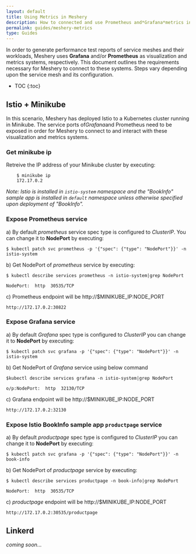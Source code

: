 ```yaml
---
layout: default
title: Using Metrics in Meshery
description: How to connected and use Prometheus and*Grafana*metrics in Meshery
permalink: guides/meshery-metrics
type: Guides
---
```


In order to generate performance test reports of service meshes and their workloads, Meshery uses **Grafana** and/or **Prometheus** as visualization and metrics systems, respectively. This document outlines the requirements necessary for Meshery to connect to these systems. Steps vary depending upon the service mesh and its configuration.

* TOC
{:toc}


## Istio + Minikube

In this scenario, Meshery has deployed Istio to a Kubernetes cluster running in Minikube. The service ports of*Grafana*and Prometheus need to be exposed in order for Meshery to connect to and interact with these visualization and metrics systems.

### Get minikube ip

Retreive the IP address of your Minikube cluster by executing:
    
```        
    $ minikube ip
    172.17.0.2
```

<i>Note: Istio is installed in `istio-system` namespace and the "BookInfo" sample app is installed in `default` namespace unless otherwise specified upon deployment of "BookInfo".
</i>

### Expose Prometheus service

a) By default  *prometheus* service spec type is configured to *ClusterIP*. You can change it to **NodePort** by executing:

```
$ kubectl patch svc prometheus -p '{"spec": {"type": "NodePort"}}' -n istio-system
```

b) Get NodePort of *prometheus* service by executing:

```
$ kubectl describe services prometheus -n istio-system|grep NodePort

NodePort:  http  30535/TCP
```

c) Prometheus endpoint will be http://$MINIKUBE_IP:NODE_PORT

```
http://172.17.0.2:30822
```

### Expose Grafana service

a) By default  *Grafana*  spec type is configured to *ClusterIP*  you can change it to **NodePort** by executing:

```
$ kubectl patch svc grafana -p '{"spec": {"type": "NodePort"}}' -n istio-system
```

b) Get NodePort of *Grafana* service using below command

```
$kubectl describe services grafana -n istio-system|grep NodePort

o/p:NodePort:  http  32130/TCP
```

c) Grafana endpoint will be http://$MINIKUBE_IP:NODE_PORT

```
http://172.17.0.2:32130
```

### Expose Istio BookInfo sample app `productpage` service

a) By default *productpage*  spec type is configured to *ClusterIP*  you can change it to **NodePort** by executing:

```
$ kubectl patch svc grafana -p '{"spec": {"type": "NodePort"}}' -n book-info
```

b) Get NodePort of *productpage* service by executing:

```
$ kubectl describe services productpage -n book-info|grep NodePort

NodePort:  http  30535/TCP
```

c) *productpage* endpoint will be http://$MINIKUBE_IP:NODE_PORT

```
http://172.17.0.2:30535/productpage
```

## Linkerd

_coming soon..._
